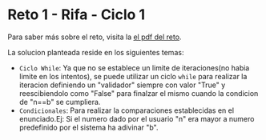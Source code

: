 # Reto 1 - Rifa - Ciclo 1

Para saber más sobre el reto, visita la [el pdf del reto](Reto%201.pdf).

La solucion planteada reside en los siguientes temas:

- `Ciclo While`: Ya que no se establece un limite de iteraciones(no habia limite en los intentos), se puede utilizar un ciclo `while` para realizar la iteracion definiendo un "validador" siempre con valor "True" y reescibiendolo como "False" para finalzar el mismo cuando la condicion de "n==b" se cumpliera.
- `Condicionales`: Para realizar la comparaciones establecidas en el enunciado.Ej: Si el numero dado por el usuario "n" era mayor a numero predefinido por el sistema ha adivinar "b".
